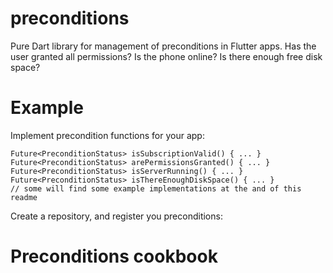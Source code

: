 # preconditions

Pure Dart library for management of preconditions in Flutter apps. Has the user granted all permissions? Is the phone online? Is there enough free disk space?

# Example

Implement precondition functions for your app:

    Future<PreconditionStatus> isSubscriptionValid() { ... }
    Future<PreconditionStatus> arePermissionsGranted() { ... }
    Future<PreconditionStatus> isServerRunning() { ... }
    Future<PreconditionStatus> isThereEnoughDiskSpace() { ... }
    // some will find some example implementations at the and of this readme

Create a repository, and register you preconditions:



# Preconditions cookbook



